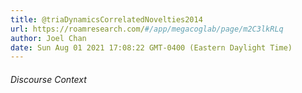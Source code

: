 ```yaml
---
title: @triaDynamicsCorrelatedNovelties2014
url: https://roamresearch.com/#/app/megacoglab/page/m2C3lkRLq
author: Joel Chan
date: Sun Aug 01 2021 17:08:22 GMT-0400 (Eastern Daylight Time)
---
```




###### Discourse Context



